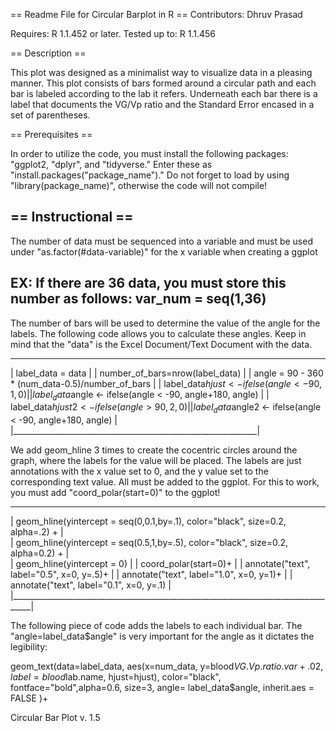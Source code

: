 == Readme File for Circular Barplot in R ==
Contributors: Dhruv Prasad

Requires: R 1.1.452 or later.
Tested up to: R 1.1.456


== Description ==

This plot was designed as a minimalist way to visualize data in a pleasing
manner. This plot consists of bars formed around a circular path and each bar is 
labeled according to the lab it refers. Underneath each bar there is a label
that documents the VG/Vp ratio and the Standard Error encased in a set of parentheses.

== Prerequisites ==

In order to utilize the code, you must install the following packages: "ggplot2, "dplyr",
and "tidyverse." Enter these as "install.packages("package_name")." Do not forget to load by using "library(package_name)", otherwise
the code will not compile!

== Instructional ==
----------------------------------------------------------------------------------------------------------------------------------------
The number of data must be sequenced into a variable and must be used under "as.factor(#data-variable)" for the x variable when creating a ggplot

EX: If there are 36 data, you must store this number as follows: var_num = seq(1,36)
----------------------------------------------------------------------------------------------------------------------------------------

The number of bars will be used to determine the value of the angle for the labels. The following code allows you to calculate these angles. 
Keep in mind that the "data" is the Excel Document/Text Document with the data.
 _____________________________________________________________
| label_data = data                                           |
| number_of_bars=nrow(label_data)                             |
| angle = 90 - 360 * (num_data-0.5)/number_of_bars            |
| label_data$hjust <- ifelse(angle < -90, 1, 0)               |
| label_data$angle <- ifelse(angle < -90, angle+180, angle)   |
| label_data$hjust2 <- ifelse(angle > 90, 2, 0)               |
| label_data$angle2 <- ifelse(angle < -90, angle+180, angle)  |
|_____________________________________________________________|


We add geom_hline 3 times to create the cocentric circles around the graph, where the labels for the value will be placed.
The labels are just annotations with the x value set to 0, and the y value set to the corresponding text value. All must be added to the ggplot.
For this to work, you must add "coord_polar(start=0)" to the ggplot!
 ___________________________________________________________________________________
|  geom_hline(yintercept = seq(0,0.1,by=.1), color="black", size=0.2, alpha=.2) +   |                                  
|  geom_hline(yintercept = seq(0.5,1,by=.5), color="black", size=0.2, alpha=0.2) +  |                                    
|  geom_hline(yintercept = 0)                                                       |
|  coord_polar(start=0)+                                                            |
|  annotate("text", label="0.5", x=0, y=.5)+                                        |
|  annotate("text", label="1.0", x=0, y=1)+                                         |
|  annotate("text", label="0.1", x=0, y=.1)                                         |
|___________________________________________________________________________________|


The following piece of code adds the labels to each individual bar. The "angle=label_data$angle" is very important for the angle as it dictates the legibility:

geom_text(data=label_data, aes(x=num_data, y=blood$VG.Vp.ratio.var+.02, label=blood$lab.name, hjust=hjust), color="black", fontface="bold",alpha=0.6, size=3, angle= label_data$angle, inherit.aes = FALSE )+



Circular Bar Plot v. 1.5
